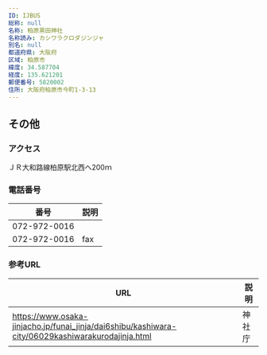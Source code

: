 ```yaml
---
ID: IJBUS
総称: null
名称: 柏原黒田神社
名称読み: カシワラクロダジンジャ
別名: null
都道府県: 大阪府
区域: 柏原市
緯度: 34.587704
経度: 135.621201
郵便番号: 5820002
住所: 大阪府柏原市今町1-3-13
---
```


## その他

### アクセス

ＪＲ大和路線柏原駅北西へ200ｍ

### 電話番号

| 番号         | 説明 |
| ------------ | ---- |
| 072-972-0016 |      |
| 072-972-0016 | fax  |

### 参考URL

| URL                                                                                               | 説明   |
| ------------------------------------------------------------------------------------------------- | ------ |
| https://www.osaka-jinjacho.jp/funai_jinja/dai6shibu/kashiwara-city/06029kashiwarakurodajinja.html | 神社庁 |
